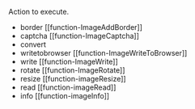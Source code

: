 Action to execute.

- border [[function-ImageAddBorder]]
- captcha [[function-ImageCaptcha]]
- convert
- writetobrowser [[function-ImageWriteToBrowser]]
- write [[function-ImageWrite]]
- rotate [[function-ImageRotate]]
- resize [[function-imageResize]]
- read [[function-imageRead]]
- info [[function-imageInfo]]